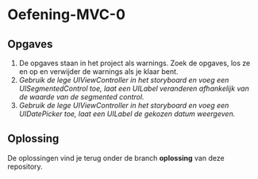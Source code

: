 # Oefening-MVC-0

## Opgaves
1. De opgaves staan in het project als warnings. Zoek de opgaves, los ze en op en verwijder de warnings als je klaar bent.
2. _Gebruik de lege UIViewController in het storyboard en voeg een UISegmentedControl toe, laat een UILabel veranderen afhankelijk van de waarde van de segmented control._
3. _Gebruik de lege UIViewController in het storyboard en voeg een UIDatePicker toe, laat een UILabel de gekozen datum weergeven._

## Oplossing
De oplossingen vind je terug onder de branch **oplossing** van deze repository.
